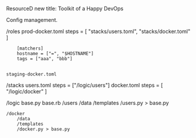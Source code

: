 ResourceD new title: Toolkit of a Happy DevOps

Config management.

/roles
    prod-docker.toml
        steps = [
            "stacks/users.toml",
            "stacks/docker.toml"
        ]

        [matchers]
        hostname = ["=", "$HOSTNAME"]
        tags = ["aaa", "bbb"]


    staging-docker.toml

/stacks
    users.toml
        steps = ["/logic/users"]
    docker.toml
        steps = [
            "/logic/docker"
        ]

/logic
    base.py
    base.rb
    /users
        /data
        /templates
        /users.py > base.py

    /docker
        /data
        /templates
        /docker.py > base.py
